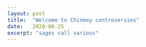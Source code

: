```yaml
---
layout: post
title:  "Welcome to Chinmoy controversies"
date:   2020-06-25
excerpt: "sages call various"
---
```

